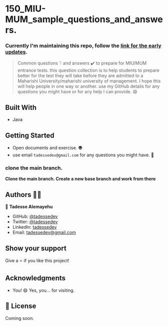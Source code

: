 # 150_MIU-MUM_sample_questions_and_answers.
### Currently I'm maintaining this repo, follow the [link for the early updates](https://github.com/TadesseDev/150_MIU-MUM_sample_questions_and_answers/tree/2024). 
> Common questions ❔ and answers ✔️ to prepare for MIU/MUM entrance tests.
 this question collection is to help students to prepare better for the test they will take before they are admitted 
 to a Maharishi University/maharishi university of management.
 I hope this will help people in one way or another.
 use my GitHub details for any questions you might have or for any help I can provide. 😄


## Built With

- Java


## Getting Started

- Open documents and exercise. 👽
- use email `tadessedev@gmail.com` for any questions you might have. 👏

### clone the main branch.
**Clone the main branch. Create a new base branch and work from there**

## Authors 👱‍♂️

👤 **Tadesse Alemayehu**

- GitHub: [@tadessedev](https://github.com/Tadesse-Alemayehu) 
- Twitter: [@tadessedev](https://x.com/TadesseDev)
- LinkedIn: [tadessedev](https://www.linkedin.com/in/tadessedev/)
- Email: tadessedev@gmail.com

## Show your support

Give a ⭐️ if you like this project!

## Acknowledgments
- You! 😄 Yes, you... for visiting.

## 📝 License

Coming soon.
  
